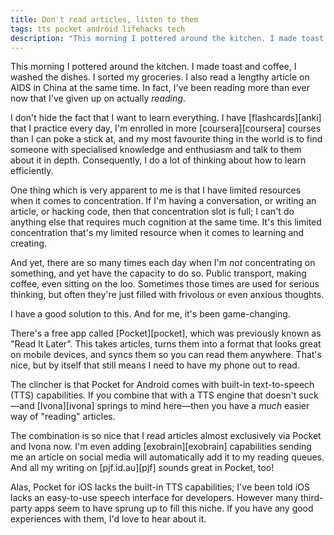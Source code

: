 ```yaml
---
title: Don't read articles, listen to them
tags: tts pocket android lifehacks tech
description: "This morning I pottered around the kitchen. I made toast and coffee, I washed the dishes. I sorted my groceries. I also read a lengthy article on AIDS in China at the same time.  In fact, I've been reading more than ever now that I've given up on actually reading."
---
```


This morning I pottered around the kitchen. I made toast and coffee, I washed
the dishes. I sorted my groceries. I also read a lengthy article on AIDS in
China at the same time.  In fact, I've been reading more than ever now that
I've given up on actually *reading*.

<!--more-->

I don't hide the fact that I want to learn everything. I have
[flashcards][anki] that I practice every day, I'm enrolled in more
[coursera][coursera] courses than I can poke a stick at, and my most favourite
thing in the world is to find someone with specialised knowledge and
enthusiasm and talk to them about it in depth. Consequently, I do a lot of
thinking about how to learn efficiently.

One thing which is very apparent to me is that I have limited resources when
it comes to concentration. If I'm having a conversation, or writing an
article, or hacking code, then that concentration slot is full; I can't do
anything else that requires much cognition at the same time. It's this limited
concentration that's my limited resource when it comes to learning and
creating.

And yet, there are so many times each day when I'm *not* concentrating on
something, and yet have the capacity to do so. Public transport, making
coffee, even sitting on the loo. Sometimes those times are used for serious
thinking, but often they're just filled with frivolous or even anxious
thoughts.

I have a good solution to this. And for me, it's been game-changing.

There's a free app called [Pocket][pocket], which was previously known as
"Read It Later". This takes articles, turns them into a format that looks
great on mobile devices, and syncs them so you can read them anywhere. 
That's nice, but by itself that still means I need to have my phone out to
read.

The clincher is that Pocket for Android comes with built-in text-to-speech
(TTS) capabilities. If you combine that with a TTS engine that doesn't
suck—and [Ivona][ivona] springs to mind here—then you have a *much*
easier way of "reading" articles.

The combination is so nice that I read articles almost exclusively via Pocket
and Ivona now. I'm even adding [exobrain][exobrain] capabilities sending me an
article on social media will automatically add it to my reading queues. And
all my writing on [pjf.id.au][pjf] sounds great in Pocket, too!

Alas, Pocket for iOS lacks the built-in TTS capabilities; I've been told
iOS lacks an easy-to-use speech interface for developers. However many
third-party apps seem to have sprung up to fill this niche. If you have any
good experiences with them, I'd love to hear about it.
